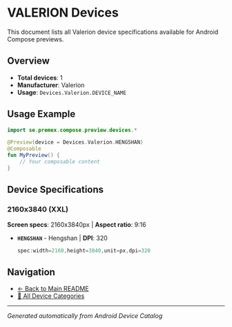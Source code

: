 # VALERION Devices

This document lists all Valerion device specifications available for Android Compose previews.

## Overview

- **Total devices**: 1
- **Manufacturer**: Valerion
- **Usage**: `Devices.Valerion.DEVICE_NAME`

## Usage Example

```kotlin
import se.premex.compose.preview.devices.*

@Preview(device = Devices.Valerion.HENGSHAN)
@Composable
fun MyPreview() {
    // Your composable content
}
```

## Device Specifications

### 2160x3840 (XXL)

**Screen specs**: 2160x3840px | **Aspect ratio**: 9:16

- **`HENGSHAN`** - Hengshan | **DPI**: 320
  ```kotlin
  spec:width=2160,height=3840,unit=px,dpi=320
  ```

## Navigation

- [← Back to Main README](../../README.md)
- [📱 All Device Categories](../README.md)

---
*Generated automatically from Android Device Catalog*
